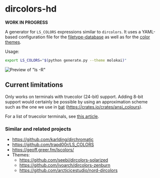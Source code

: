 # dircolors-hd

**WORK IN PROGRESS**

A generator for `LS_COLORS` expressions similar to `dircolors`. It uses a YAML-based configuration
file for the [filetype-database](filetypes.yml) as well as for the [color themes](themes/molokai.yml).

Usage:
``` bash
export LS_COLORS="$(python generate.py --theme molokai)"
```

![Preview of "ls -R"](https://i.imgur.com/oekLIya.png)

## Current limitations

Only works on terminals with truecolor (24-bit) support. Adding 8-bit support would
certainly be possible by using an approximation scheme such as the one we use in
[bat](https://github.com/sharkdp/bat) (https://crates.io/crates/ansi_colours).

For a list of truecolor terminals, see [this article](https://gist.github.com/XVilka/8346728).

### Similar and related projects

- https://github.com/karlding/dirchromatic
- https://github.com/trapd00r/LS_COLORS
- https://geoff.greer.fm/lscolors/
- Themes:
   - https://github.com/seebi/dircolors-solarized
   - https://github.com/ivoarch/dircolors-zenburn
   - https://github.com/arcticicestudio/nord-dircolors
